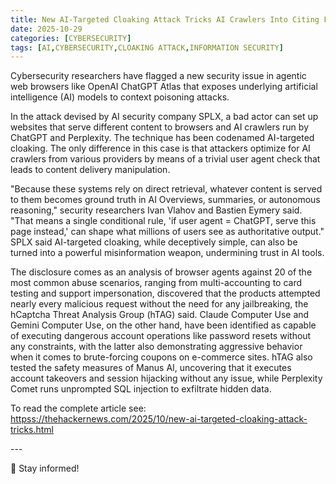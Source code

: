 ```yaml
---
title: New AI-Targeted Cloaking Attack Tricks AI Crawlers Into Citing Fake Info as Verified Facts
date: 2025-10-29
categories: [CYBERSECURITY]
tags: [AI,CYBERSECURITY,CLOAKING ATTACK,INFORMATION SECURITY]
---
```


Cybersecurity researchers have flagged a new security issue in agentic web browsers like OpenAI ChatGPT Atlas that exposes underlying artificial intelligence (AI) models to context poisoning attacks.

In the attack devised by AI security company SPLX, a bad actor can set up websites that serve different content to browsers and AI crawlers run by ChatGPT and Perplexity. The technique has been codenamed AI-targeted cloaking. The only difference in this case is that attackers optimize for AI crawlers from various providers by means of a trivial user agent check that leads to content delivery manipulation.

"Because these systems rely on direct retrieval, whatever content is served to them becomes ground truth in AI Overviews, summaries, or autonomous reasoning," security researchers Ivan Vlahov and Bastien Eymery said. "That means a single conditional rule, 'if user agent = ChatGPT, serve this page instead,' can shape what millions of users see as authoritative output." SPLX said AI-targeted cloaking, while deceptively simple, can also be turned into a powerful misinformation weapon, undermining trust in AI tools.

The disclosure comes as an analysis of browser agents against 20 of the most common abuse scenarios, ranging from multi-accounting to card testing and support impersonation, discovered that the products attempted nearly every malicious request without the need for any jailbreaking, the hCaptcha Threat Analysis Group (hTAG) said. Claude Computer Use and Gemini Computer Use, on the other hand, have been identified as capable of executing dangerous account operations like password resets without any constraints, with the latter also demonstrating aggressive behavior when it comes to brute-forcing coupons on e-commerce sites. hTAG also tested the safety measures of Manus AI, uncovering that it executes account takeovers and session hijacking without any issue, while Perplexity Comet runs unprompted SQL injection to exfiltrate hidden data.

To read the complete article see: [httpss://thehackernews.com/2025/10/new-ai-targeted-cloaking-attack-tricks.html](https://thehackernews.com/2025/10/new-ai-targeted-cloaking-attack-tricks.html)

\---

🥳 Stay informed!